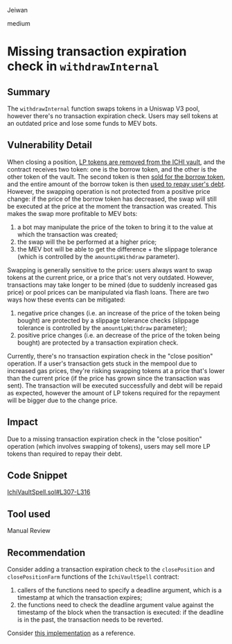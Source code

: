 Jeiwan

medium

# Missing transaction expiration check in `withdrawInternal`

## Summary
The `withdrawInternal` function swaps tokens in a Uniswap V3 pool, however there's no transaction expiration check. Users may sell tokens at an outdated price and lose some funds to MEV bots.
## Vulnerability Detail
When closing a position, [LP tokens are removed from the ICHI vault](https://github.com/sherlock-audit/2023-02-blueberry/blob/main/contracts/spell/IchiVaultSpell.sol#L297-L298), and the contract receives two token: one is the borrow token, and the other is the other token of the vault. The second token is then [sold for the borrow token](https://github.com/sherlock-audit/2023-02-blueberry/blob/main/contracts/spell/IchiVaultSpell.sol#L307-L316), and the entire amount of the borrow token is then [used to repay user's debt](https://github.com/sherlock-audit/2023-02-blueberry/blob/main/contracts/spell/IchiVaultSpell.sol#L323). However, the swapping operation is not protected from a positive price change: if the price of the borrow token has decreased, the swap will still be executed at the price at the moment the transaction was created. This makes the swap more profitable to MEV bots:
1. a bot may manipulate the price of the token to bring it to the value at which the transaction was created;
1. the swap will the be performed at a higher price;
1. the MEV bot will be able to get the difference + the slippage tolerance (which is controlled by the `amountLpWithdraw` parameter).

Swapping is generally sensitive to the price: users always want to swap tokens at the current price, or a price that's not very outdated. However, transactions may take longer to be mined (due to suddenly increased gas price) or pool prices can be manipulated via flash loans. There are two ways how these events can be mitigated:
1. negative price changes (i.e. an increase of the price of the token being bought) are protected by a slippage tolerance checks (slippage tolerance is controlled by the `amountLpWithdraw` parameter);
1. positive price changes (i.e. an decrease of the price of the token being bought) are protected by a transaction expiration check.

Currently, there's no transaction expiration check in the "close position" operation. If a user's transaction gets stuck in the mempool due to increased gas prices, they're risking swapping tokens at a price that's lower than the current price (if the price has grown since the transaction was sent). The transaction will be executed successfully and debt will be repaid as expected, however the amount of LP tokens required for the repayment will be bigger due to the change price.
## Impact
Due to a missing transaction expiration check in the "close position" operation (which involves swapping of tokens), users may sell more LP tokens than required to repay their debt.
## Code Snippet
[IchiVaultSpell.sol#L307-L316](https://github.com/sherlock-audit/2023-02-blueberry/blob/main/contracts/spell/IchiVaultSpell.sol#L307-L316)
## Tool used
Manual Review
## Recommendation
Consider adding a transaction expiration check to the `closePosition` and `closePositionFarm` functions of the `IchiVaultSpell` contract:
1. callers of the functions need to specify a deadline argument, which is a timestamp at which the transaction expires;
1. the functions need to check the deadline argument value against the timestamp of the block when the transaction is executed: if the deadline is in the past, the transaction needs to be reverted.

Consider [this implementation](https://github.com/Uniswap/v3-periphery/blob/main/contracts/SwapRouter.sol#L136) as a reference.